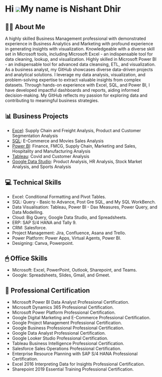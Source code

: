 Hi ![](https://user-images.githubusercontent.com/18350557/176309783-0785949b-9127-417c-8b55-ab5a4333674e.gif)My name is Nishant Dhir
===================================================================================================================================

## ✍🏻 About Me 

A highly skilled Business Management professional with demonstrated experience in Business Analytics and  Marketing with profound experience in generating insights with visualization. 
Knowledgeable with a diverse skill set in Microsoft tools, including Microsoft Excel - an indispensable tool for data cleaning, lookup, and visualization. Highly skilled in Microsoft Power BI - an indispensable tool for advanced data cleansing, ETL, and visualization. As a business analyst, my GitHub showcases diverse data-driven projects and analytical solutions. I leverage my data analysis, visualization, and problem-solving expertise to extract valuable insights from complex datasets. Through hands-on experience with Excel, SQL, and Power BI, I have developed impactful dashboards and reports, aiding informed decision-making. My GitHub reflects my passion for exploring data and contributing to meaningful business strategies.

## 📊 Business Projects

- [Excel]([https://github.com/NishantDhir/Excel-Projects]): Supply Chain and Freight Analysis, Product and Customer Segmentation Analysis
- [SQL]([https://github.com/NishantDhir/SQL-Projects]): E-Commerce and Movies Sales Analysis
- [Power BI]([https://github.com/NishantDhir/Power-BI-Projects]): Finance, FMCG, Supply Chain, Marketing and Sales, Hospitality and Manufacturing Analysis
- [Tableau]([https://github.com/NishantDhir/Tablaeu-Projects]): Covid and Customer Analysis
- [Google Data Studio]([https://github.com/NishantDhir/Google-Data-Studio-Projects]): Product Analysis, HR Analysis, Stock Market Analysis, and Sports Analysis


## 💻 Technical Skills 

- Excel: Conditional Formatting and Pivot Tables.
- SQL: Query - Basic to Advance, Post Gre SQL, and My SQL WorkBench.
- Data Visualisation: Tableau, Power BI - Dax Measures, Power Query, and Data Modelling.
- Cloud: Big Query, Google Data Studio, and Spreadsheets.
- ERP: SAP S/4 HANA and Tally 9.
- CRM: Salesforce.
- Project Management: Jira, Confluence, Asana and Trello.
- Power Platform: Power Apps, Virtual Agents, Power BI. 
- Designing: Canva, Powerpoint. 

## 🖱 Office Skills 

- Microsoft: Excel, PowerPoint, Outlook, Sharepoint, and Teams.
- Google: Spreadsheets, Slides, Gmail, and Gmeet.

## 📃 Professional Certification 

- Microsoft Power BI Data Analyst Professional Certification.
- Microsoft Dynamics 365 Professional Certification.
- Microsoft Power Platform Professional Certification.
- Google Digital Marketing and E-Commerce Professional Certification.
- Google Project Management Professional Certification.
- Google Business Professional Professional Certification.
- Google Data Analyst Professional Certification.
- Google Looker Studio Professional Certification.
- Tableau Business Intelligence Professional Certification.
- Salesforce Sales Operations Professional Certification.
- Enterprise Resource Planning with SAP S/4 HANA Professional Certification.
- Excel 2016 Interpreting Data for Insights Professional Certification.
- Sharepoint 2019 Essential Training Professional Certification. 
